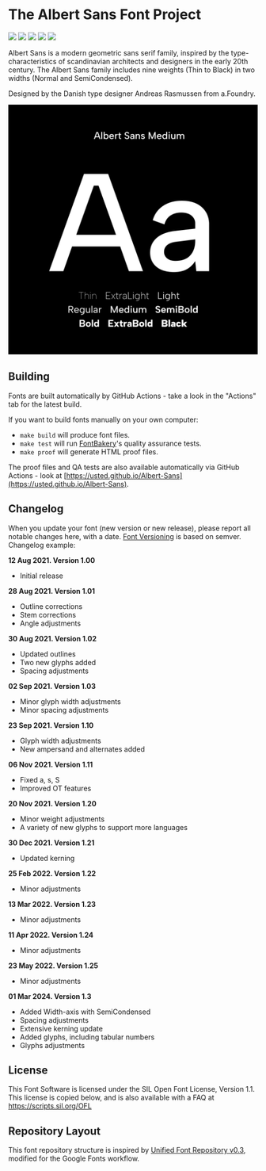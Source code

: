# The Albert Sans Font Project 

[![][Fontbakery]](https://usted.github.io/Albert-Sans/fontbakery/fontbakery-report.html)
[![][Universal]](https://usted.github.io/Albert-Sans/fontbakery/fontbakery-report.html)
[![][GF Profile]](https://usted.github.io/Albert-Sans/fontbakery/fontbakery-report.html)
[![][Outline Correctness]](https://usted.github.io/Albert-Sans/fontbakery/fontbakery-report.html)
[![][Shaping]](https://usted.github.io/Albert-Sans/fontbakery/fontbakery-report.html)


[Fontbakery]: https://img.shields.io/endpoint?url=https%3A%2F%2Fraw.githubusercontent.com%2Fusted%2FAlbert-Sans%2Fgh-pages%2Fbadges%2Foverall.json
[GF Profile]: https://img.shields.io/endpoint?url=https%3A%2F%2Fraw.githubusercontent.com%2Fusted%2FAlbert-Sans%2Fgh-pages%2Fbadges%2FGoogleFonts.json
[Outline Correctness]: https://img.shields.io/endpoint?url=https%3A%2F%2Fraw.githubusercontent.com%2Fusted%2FAlbert-Sans%2Fgh-pages%2Fbadges%2FOutlineCorrectnessChecks.json
[Shaping]: https://img.shields.io/endpoint?url=https%3A%2F%2Fraw.githubusercontent.com%2Fusted%2FAlbert-Sans%2Fgh-pages%2Fbadges%2FShapingChecks.json
[Universal]: https://img.shields.io/endpoint?url=https%3A%2F%2Fraw.githubusercontent.com%2Fusted%2FAlbert-Sans%2Fgh-pages%2Fbadges%2FUniversal.json

Albert Sans is a modern geometric sans serif family, inspired by the type-characteristics of scandinavian architects and designers in the early 20th century.
The Albert Sans family includes nine weights (Thin to Black) in two widths (Normal and SemiCondensed).

Designed by the Danish type designer Andreas Rasmussen from a.Foundry.


![Sample Image](documentation/image1.png)

## Building

Fonts are built automatically by GitHub Actions - take a look in the "Actions" tab for the latest build.

If you want to build fonts manually on your own computer:

* `make build` will produce font files.
* `make test` will run [FontBakery](https://github.com/googlefonts/fontbakery)'s quality assurance tests.
* `make proof` will generate HTML proof files.

The proof files and QA tests are also available automatically via GitHub Actions - look at [https://usted.github.io/Albert-Sans](https://usted.github.io/Albert-Sans).

## Changelog

When you update your font (new version or new release), please report all notable changes here, with a date.
[Font Versioning](https://github.com/googlefonts/gf-docs/tree/main/Spec#font-versioning) is based on semver. 
Changelog example:

**12 Aug 2021. Version 1.00**
- Initial release

**28 Aug 2021. Version 1.01**
- Outline corrections
- Stem corrections
- Angle adjustments

**30 Aug 2021. Version 1.02**
- Updated outlines
- Two new glyphs added
- Spacing adjustments

**02 Sep 2021. Version 1.03**
- Minor glyph width adjustments
- Minor spacing adjustments

**23 Sep 2021. Version 1.10**
- Glyph width adjustments
- New ampersand and alternates added

**06 Nov 2021. Version 1.11**
- Fixed a, s, S
- Improved OT features

**20 Nov 2021. Version 1.20**
- Minor weight adjustments
- A variety of new glyphs to support more languages 

**30 Dec 2021. Version 1.21**
- Updated kerning
 
**25 Feb 2022. Version 1.22**
- Minor adjustments

**13 Mar 2022. Version 1.23**
- Minor adjustments

**11 Apr 2022. Version 1.24**
- Minor adjustments

**23 May 2022. Version 1.25**
- Minor adjustments


**01 Mar 2024. Version 1.3**
- Added Width-axis with SemiCondensed
- Spacing adjustments
- Extensive kerning update
- Added glyphs, including tabular numbers
- Glyphs adjustments







## License

This Font Software is licensed under the SIL Open Font License, Version 1.1.
This license is copied below, and is also available with a FAQ at
https://scripts.sil.org/OFL

## Repository Layout

This font repository structure is inspired by [Unified Font Repository v0.3](https://github.com/unified-font-repository/Unified-Font-Repository), modified for the Google Fonts workflow.
